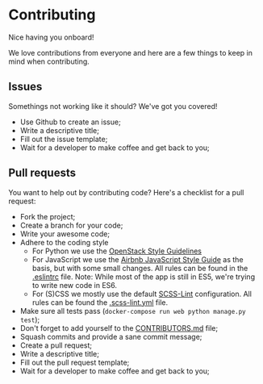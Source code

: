 # Contributing
Nice having you onboard!

We love contributions from everyone and here are a few things to keep in mind when contributing.

## Issues
Somethings not working like it should? We've got you covered!

 * Use Github to create an issue;
 * Write a descriptive title;
 * Fill out the issue template;
 * Wait for a developer to make coffee and get back to you;

## Pull requests
You want to help out by contributing code? Here's a checklist for a pull request:

 * Fork the project;
 * Create a branch for your code;
 * Write your awesome code;
 * Adhere to the coding style
    * For Python we use the [OpenStack Style Guidelines](https://docs.openstack.org/developer/hacking/)
    * For JavaScript we use the [Airbnb JavaScript Style Guide](https://github.com/airbnb/javascript) as the basis, but with some small changes. All rules can be found in the [.eslintrc](.eslintrc) file.
    Note: While most of the app is still in ES5, we're trying to write new code in ES6.
    * For (S)CSS we mostly use the default [SCSS-Lint](https://github.com/brigade/scss-lint/blob/master/config/default.yml) configuration. All rules can be found the [.scss-lint.yml](.scss-lint.yml) file.
 * Make sure all tests pass (`docker-compose run web python manage.py test`);
 * Don't forget to add yourself to the [CONTRIBUTORS.md](CONTRIBUTORS.md) file;
 * Squash commits and provide a sane commit message;
 * Create a pull request;
 * Write a descriptive title;
 * Fill out the pull request template;
 * Wait for a developer to make coffee and get back to you;
